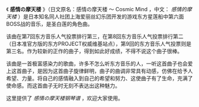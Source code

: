 

《 **感情の摩天楼** 》（日文原名：感情の摩天楼 ～ Cosmic Mind ，中文： _感情的摩天楼_
）是日本知名同人社团上海爱丽丝幻乐团开发的游戏东方星莲船中第六面BOSS战的音乐，是圣白莲的角色曲。

该曲在第7回东方音乐人气投票排行第三，在第8回东方音乐人气投票排行第二（日本准官方版的东方PROJECT权威维基站点），第9回的东方音乐人气投票则是第三名。作为较新的正作的曲子，得到如此好成绩，不得不说这个曲子很棒。

该曲是一首极富感染力的歌曲，许多不怎么听东方音乐的人，一听这首曲子也会爱上这首曲子，是因为这首曲子旋律鲜明，曲子的曲调非常具有动感，仿佛在给予人希望、力量。将自己的感情融入到自己的希望和努力、这使曲子有了生命，充满了使命感。而这首曲子无时无刻不表达出这种魅力。

这里提供了 _感情の摩天楼钢琴谱_ ，欢迎大家使用。

